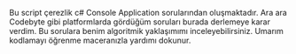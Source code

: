   Bu script çerezlik c# Console Application sorularından oluşmaktadır.
 Ara ara Codebyte gibi platformlarda gördüğüm soruları burada derlemeye karar verdim. 
 Bu sorulara benim algoritmik yaklaşımımı inceleyebilirsiniz.
 Umarım kodlamayı öğrenme maceranızla yardımı dokunur.

